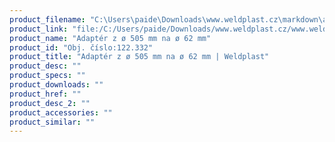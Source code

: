 ```yaml
---
product_filename: "C:\Users\paide\Downloads\www.weldplast.cz\markdown\adapter-z-o-505-mm-na-o-62-mm.md"
product_link: "file:/C:/Users/paide/Downloads/www.weldplast.cz/www.weldplast.cz/adapter-z-o-505-mm-na-o-62-mm"
product_name: "Adaptér z ø 505 mm na ø 62 mm"
product_id: "Obj. číslo:122.332"
product_title: "Adaptér z ø 505 mm na ø 62 mm | Weldplast"
product_desc: ""
product_specs: ""
product_downloads: ""
product_href: ""
product_desc_2: ""
product_accessories: ""
product_similar: ""
---
```

